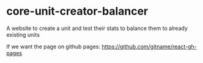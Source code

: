 # core-unit-creator-balancer
A website to create a unit and test their stats to balance them to already existing units

If we want the page on github pages: https://github.com/gitname/react-gh-pages